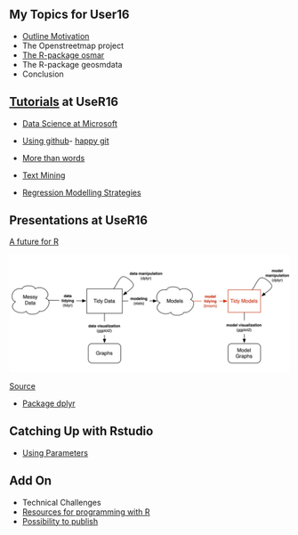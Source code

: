 My Topics for User16
--------------------

-   [Outline
    Motivation](https://github.com/Japhilko/UseR16/blob/master/slides/A_Intro.Rmd)
-   The Openstreetmap project
-   [The R-package
    osmar](https://github.com/Japhilko/UseR16/blob/master/slides/C_osmar_example.md)
-   The R-package geosmdata
-   Conclusion

[Tutorials](http://blog.revolutionanalytics.com/2016/06/the-user-2016-tutorials.html) at UseR16
-----------------------------------------------------------------------------------------------

-   [Data Science at
    Microsoft](https://azure.microsoft.com/en-us/documentation/articles/machine-learning-data-science-provision-vm/)

-   [Using github](http://user2016.org/tutorials/01.html)- [happy
    git](http://happygitwithr.com/workshops.html#user-2016-stanford)

-   [More than words](http://algo.scu.edu/~sanjivdas/Temp/user2016/)

-   [Text Mining](http://algo.scu.edu/~sanjivdas/Temp/user2016/)

-   [Regression Modelling
    Strategies](http://biostat.mc.vanderbilt.edu/wiki/Main/RmS)

Presentations at UseR16
-----------------------

[A future for
R](http://www.r-bloggers.com/a-future-for-r-slides-from-user-2016/)

![Slides Hadley Wickham](figure/HadleySlide.jpg)

[Source](http://varianceexplained.org/files/DavidRobinsonBroomUseR2016.pdf)

-   [Package dplyr](https://blog.rstudio.org/2016/06/27/dplyr-0-5-0/)

Catching Up with Rstudio
------------------------

-   [Using
    Parameters](http://rmarkdown.rstudio.com/developer_parameterized_reports.html)

Add On
------

-   Technical Challenges
-   [Resources for programming with
    R](http://www.r-bloggers.com/my-main-resources-for-r-programming/)
-   [Possibility to publish](http://f1000research.com/)
